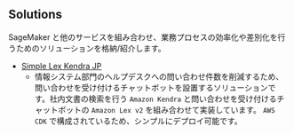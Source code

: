 ## Solutions

SageMaker と他のサービスを組み合わせ、業務プロセスの効率化や差別化を行うためのソリューションを格納/紹介します。

* [Simple Lex Kendra JP](https://github.com/aws-samples/simple-lex-kendra-jp)
  * 情報システム部門のヘルプデスクへの問い合わせ件数を削減するため、問い合わせを受け付けるチャットボットを設置するソリューションです。社内文書の検索を行う `Amazon Kendra` と問い合わせを受け付けるチャットボットの `Amazon Lex v2` を組み合わせて実装しています。 `AWS CDK` で構成されているため、シンプルにデプロイ可能です。

